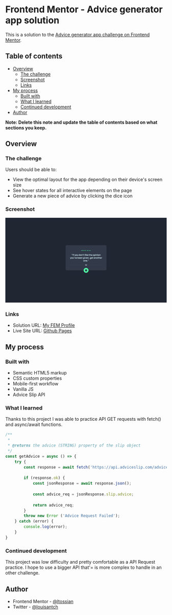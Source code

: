 # Frontend Mentor - Advice generator app solution

This is a solution to the [Advice generator app challenge on Frontend Mentor](https://www.frontendmentor.io/challenges/advice-generator-app-QdUG-13db).

## Table of contents

- [Overview](#overview)
  - [The challenge](#the-challenge)
  - [Screenshot](#screenshot)
  - [Links](#links)
- [My process](#my-process)
  - [Built with](#built-with)
  - [What I learned](#what-i-learned)
  - [Continued development](#continued-development)
- [Author](#author)

**Note: Delete this note and update the table of contents based on what sections you keep.**

## Overview

### The challenge

Users should be able to:

- View the optimal layout for the app depending on their device's screen size
- See hover states for all interactive elements on the page
- Generate a new piece of advice by clicking the dice icon

### Screenshot

![](./images/Capture%20web_10-10-2022_141725_127.0.0.1.jpeg)


### Links

- Solution URL: [My FEM Profile](https://www.frontendmentor.io/solutions/advice-generator-app-wapi-html-css-js-5FqBYMNjwu)
- Live Site URL: [Github Pages](https://ltossian.github.io/advice-generator/)

## My process

### Built with

- Semantic HTML5 markup
- CSS custom properties
- Mobile-first workflow
- Vanilla JS
- Advice Slip API

### What I learned


Thanks to this project I was able to practice API GET requests with fetch() and async/await functions.


```js
/**
 * 
 * @returns the advice (STRING) property of the slip object
 */
const getAdvice = async () => {
    try {
        const response = await fetch('https://api.adviceslip.com/advice');

        if (response.ok) {
            const jsonResponse = await response.json();

            const advice_req = jsonResponse.slip.advice;
            
            return advice_req;
        }
        throw new Error ('Advice Request Failed');
    } catch (error) {
        console.log(error);
    }
}
```


### Continued development

This project was low difficulty and pretty comfortable as a API Request practice. I hope to use a bigger API that'= is more complex to handle in an other challenge. 


## Author

- Frontend Mentor - [@ltossian](https://www.frontendmentor.io/profile/ltossian)
- Twitter - [@louisantch](https://www.twitter.com/louisantch)
